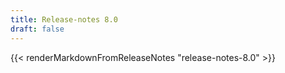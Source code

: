 ```yaml
---
title: Release-notes 8.0
draft: false
---
```


{{< renderMarkdownFromReleaseNotes "release-notes-8.0" >}}